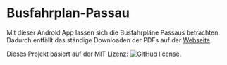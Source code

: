# Busfahrplan-Passau
Mit dieser Android App lassen sich die Busfahrpläne Passaus betrachten. Dadurch entfällt das ständige Downloaden der PDFs auf der [Webseite](https://www.stadtwerke-passau.de/bus-parken/busfahrplaene/haltestellen-fahrplaene.html).

Dieses Projekt basiert auf der MIT [Lizenz](https://github.com/RobTain/Busfahrplan-Passau/blob/master/License): [![GitHub license](https://img.shields.io/github/license/mashape/apistatus.svg)](https://github.com/RobTain/Busfahrplan-Passau). 


